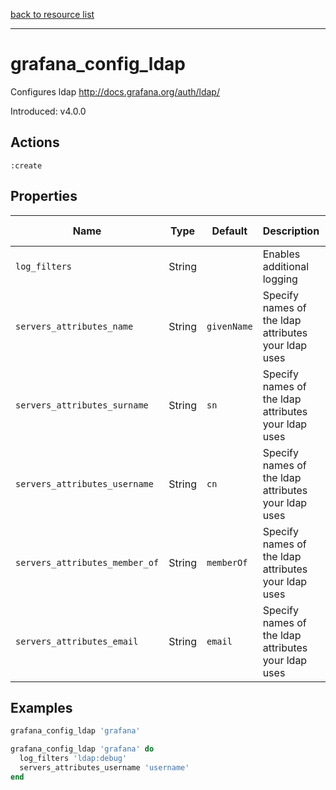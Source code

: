 [back to resource list](https://github.com/sous-chefs/grafana#resources)

---

# grafana_config_ldap

Configures ldap <http://docs.grafana.org/auth/ldap/>

Introduced: v4.0.0

## Actions

`:create`

## Properties

| Name                            | Type          |  Default                    | Description                                                               | Allowed Values
| ------------------------------- | ------------- | --------------------------- | ------------------------------------------------------------------------- | --------------- |
| `log_filters`                   | String        |                             | Enables additional logging                                                |
| `servers_attributes_name`       | String        | `givenName`                 | Specify names of the ldap attributes your ldap uses                       |
| `servers_attributes_surname`    | String        | `sn`                        | Specify names of the ldap attributes your ldap uses                       |
| `servers_attributes_username`   | String        | `cn`                        | Specify names of the ldap attributes your ldap uses                       |
| `servers_attributes_member_of`  | String        | `memberOf`                  | Specify names of the ldap attributes your ldap uses                       |
| `servers_attributes_email`      | String        | `email`                     | Specify names of the ldap attributes your ldap uses                       |

## Examples

```ruby
grafana_config_ldap 'grafana'
```

```ruby
grafana_config_ldap 'grafana' do
  log_filters 'ldap:debug'
  servers_attributes_username 'username'
end
```
